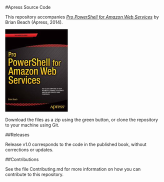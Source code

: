#Apress Source Code

This repository accompanies [*Pro PowerShell for Amazon Web Services*](http://www.apress.com/9781430264514) by Brian Beach (Apress, 2014).

![Cover image](9781430264514.jpg)

Download the files as a zip using the green button, or clone the repository to your machine using Git.

##Releases

Release v1.0 corresponds to the code in the published book, without corrections or updates.

##Contributions

See the file Contributing.md for more information on how you can contribute to this repository.
